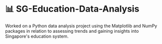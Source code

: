 # 📊 SG-Education-Data-Analysis
Worked on a Python data analysis project using the Matplotlib and NumPy packages in relation to assessing trends and gaining insights into Singapore's education system.
